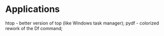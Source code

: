 Applications
============

htop - better version of top (like Windows task manager);
pydf - colorized rework of the Df command;